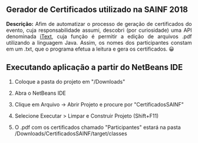 ## Gerador de Certificados utilizado na SAINF 2018

<p align="justify"> <b>Descrição:</b> Afim de automatizar o processo de geração de certificados do evento, cuja responsabilidade assumi, descobri (por curiosidade) uma API denominada <a href="https://itextpdf.com/">iText</a>, cuja função é permitir a edição de arquivos .pdf utilizando a linguagem Java. Assim, os nomes dos participantes constam em um .txt, que o programa efetua a leitura e gera os certificados. 😀 </p>

## Executando aplicação a partir do NetBeans IDE

1. Coloque a pasta do projeto em "/Downloads"

1. Abra o NetBeans IDE

2. Clique em Arquivo -> Abrir Projeto e procure por "CertificadosSAINF"

3. Selecione Executar > Limpar e Construir Projeto (Shift+F11)

4. O .pdf com os certificados chamado "Participantes" estará na pasta /Downloads/CertificadosSAINF/target/classes
